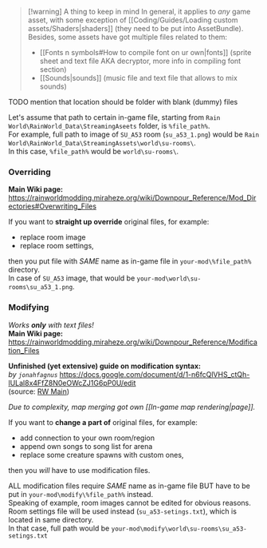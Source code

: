 > [!warning] A thing to keep in mind
> In general, it applies to *any* game asset, with some exception of [[Coding/Guides/Loading custom assets/Shaders|shaders]] (they need to be put into AssetBundle). 
> Besides, some assets have got multiple files related to them: 
> - [[Fonts n symbols#How to compile font on ur own|fonts]] (sprite sheet and text file AKA decryptor, more info in compiling font section)
> - [[Sounds|sounds]] (music file and text file that allows to mix sounds) 



TODO mention that location should be folder with blank (dummy) files


Let's assume that path to certain in-game file, starting from `Rain World\RainWorld_Data\StreamingAseets` folder, is `%file_path%`.  
For example, full path to image of `SU_A53` room (`su_a53_1.png`) would be
`Rain World\RainWorld_Data\StreamingAssets\world\su-rooms\`.  
In this case, `%file_path%` would be `world\su-rooms\`.  
### Overriding
**Main Wiki page:**  
https://rainworldmodding.miraheze.org/wiki/Downpour_Reference/Mod_Directories#Overwriting_Files

If you want to **straight up override** original files, for example:  
- replace room image  
- replace room settings,  

then you put file with *SAME* name as in-game file in `your-mod\%file_path%` directory.  
In case of `SU_A53` image, that would be `your-mod\world\su-rooms\su_a53_1.png`.  
### Modifying
*Works **only** with text files!*  
**Main Wiki page:**  
https://rainworldmodding.miraheze.org/wiki/Downpour_Reference/Modification_Files

**Unfinished (yet extensive) guide on modification syntax:**  
*by `jonahfagnus`*
https://docs.google.com/document/d/1-n6fcQlVHS_ctQh-lULal8x4FfZ8N0eOWcZJ1G6pP0U/edit  
(source: [RW Main](https://discord.com/channels/291184728944410624/431534164932689921/1273601361870721094))  

*Due to complexity, map merging got own [[In-game map rendering|page]].*

If you want to **change a part of** original files, for example:
- add connection to your own room/region  
- append own songs to song list for arena  
- replace some creature spawns with custom ones,  

then you _will_ have to use modification files.  

ALL modification files require *SAME* name as in-game file BUT have to be put in `your-mod\modify\%file_path%` instead.  
Speaking of example, room images cannot be edited for obvious reasons. Room settings file will be used instead (`su_a53-setings.txt`), which is located in same directory.  
In that case, full path would be `your-mod\modify\world\su-rooms\su_a53-setings.txt`  